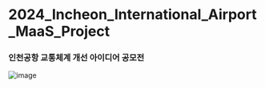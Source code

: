 # 2024_Incheon_International_Airport_MaaS_Project
### 인천공항 교통체계 개선 아이디어 공모전 
![image](https://github.com/kyungheee/2024_Incheon_International_Airport_MaaS_Project/assets/148427964/6654959b-ae09-49f5-ba2d-31fb4a4983e3)
